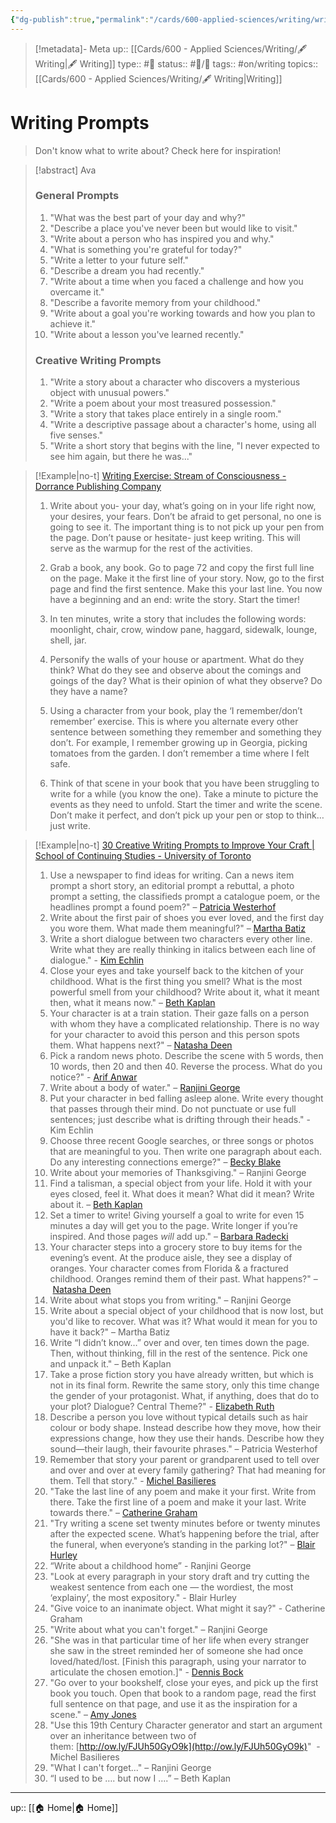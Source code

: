 ```yaml
---
{"dg-publish":true,"permalink":"/cards/600-applied-sciences/writing/writing-prompts/","title":"Writing Prompts"}
---
```


> [!metadata]- Meta
> up:: [[Cards/600 - Applied Sciences/Writing/🖋 Writing\|🖋 Writing]]
> type:: #📝 
> status:: #📝/🌿 
> tags::  #on/writing 
> topics:: [[Cards/600 - Applied Sciences/Writing/🖋 Writing\|Writing]]

# Writing Prompts

> Don't know what to write about? Check here for inspiration!

> [!abstract] Ava
> ### General Prompts
> 1.  "What was the best part of your day and why?"
> 2.  "Describe a place you've never been but would like to visit."
> 3.  "Write about a person who has inspired you and why."
> 4.  "What is something you're grateful for today?"
> 5.  "Write a letter to your future self."
> 6.  "Describe a dream you had recently."
> 7.  "Write about a time when you faced a challenge and how you overcame it."
> 8.  "Describe a favorite memory from your childhood."
> 9.  "Write about a goal you're working towards and how you plan to achieve it."
> 10.  "Write about a lesson you've learned recently."
> ### Creative Writing Prompts
> 1.  "Write a story about a character who discovers a mysterious object with unusual powers."
> 2.  "Write a poem about your most treasured possession."
> 3.  "Write a story that takes place entirely in a single room."
> 4.  "Write a descriptive passage about a character's home, using all five senses."
> 5.  "Write a short story that begins with the line, "I never expected to see him again, but there he was..."

> [!Example|no-t] 
> [Writing Exercise: Stream of Consciousness - Dorrance Publishing Company](https://www.dorrancepublishing.com/writing-exercise-stream-of-consciousness/)
> 1) Write about you- your day, what’s going on in your life right now, your desires, your fears. Don’t be afraid to get personal, no one is going to see it. The important thing is to not pick up your pen from the page. Don’t pause or hesitate- just keep writing. This will serve as the warmup for the rest of the activities.
> 
> 2) Grab a book, any book. Go to page 72 and copy the first full line on the page. Make it the first line of your story. Now, go to the first page and find the first sentence. Make this your last line. You now have a beginning and an end: write the story. Start the timer!
> 
> 3) In ten minutes, write a story that includes the following words: moonlight, chair, crow, window pane, haggard, sidewalk, lounge, shell, jar.
> 
> 4) Personify the walls of your house or apartment. What do they think? What do they see and observe about the comings and goings of the day? What is their opinion of what they observe? Do they have a name?
> 
> 5) Using a character from your book, play the ‘I remember/don’t remember’ exercise. This is where you alternate every other sentence between something they remember and something they don’t. For example, I remember growing up in Georgia, picking tomatoes from the garden. I don’t remember a time where I felt safe.
> 
> 6) Think of that scene in your book that you have been struggling to write for a while (you know the one). Take a minute to picture the events as they need to unfold. Start the timer and write the scene. Don’t make it perfect, and don’t pick up your pen or stop to think… just write.

> [!Example|no-t]
> [30 Creative Writing Prompts to Improve Your Craft | School of Continuing Studies - University of Toronto](https://learn.utoronto.ca/curiousu-blog/curiosity/30-creative-writing-prompts-improve-your-craft)
> 
> 1.  Use a newspaper to find ideas for writing. Can a news item prompt a short story, an editorial prompt a rebuttal, a photo prompt a setting, the classifieds prompt a catalogue poem, or the headlines prompt a found poem?" – [Patricia Westerhof](https://learn.utoronto.ca/why-continuing-studies/about-our-instructors/instructors/patricia-westerhof "Patricia Westerhof")
> 2.  Write about the first pair of shoes you ever loved, and the first day you wore them. What made them meaningful?" – [Martha Batiz](https://learn.utoronto.ca/why-continuing-studies/about-our-instructors/instructors/martha-batiz-ba-ma-phd-writer "Martha Batiz, B.A., M.A., Ph.D., Writer") 
> 3.  Write a short dialogue between two characters every other line. Write what they are really thinking in italics between each line of dialogue." - [Kim Echlin](https://learn.utoronto.ca/why-continuing-studies/about-our-instructors/instructors/kim-echlin-ba-ma-phd-writer "Kim Echlin, B.A., M.A., Ph.D., Writer")
> 4.  Close your eyes and take yourself back to the kitchen of your childhood. What is the first thing you smell? What is the most powerful smell from your childhood? Write about it, what it meant then, what it means now." – [Beth Kaplan](https://learn.utoronto.ca/why-continuing-studies/about-our-instructors/instructors/beth-kaplan "Beth Kaplan") 
> 5.  Your character is at a train station. Their gaze falls on a person with whom they have a complicated relationship. There is no way for your character to avoid this person and this person spots them. What happens next?" – [Natasha Deen](https://learn.utoronto.ca/why-continuing-studies/about-our-instructors/instructors/natasha-deen "Natasha Deen") 
> 6.  Pick a random news photo. Describe the scene with 5 words, then 10 words, then 20 and then 40. Reverse the process. What do you notice?" - [Arif Anwar](https://learn.utoronto.ca/why-continuing-studies/about-our-instructors/instructors/arif-anwar "Arif Anwar")
> 7.  Write about a body of water." – [Ranjini George](https://learn.utoronto.ca/why-continuing-studies/about-our-instructors/instructors/ranjini-george-philip-ma-mfa-phd-writer "Ranjini George Philip, M.A., M.F.A., Ph.D., Writer") 
> 8.  Put your character in bed falling asleep alone. Write every thought that passes through their mind. Do not punctuate or use full sentences; just describe what is drifting through their heads." - Kim Echlin
> 9.  Choose three recent Google searches, or three songs or photos that are meaningful to you. Then write one paragraph about each. Do any interesting connections emerge?" – [Becky Blake](https://learn.utoronto.ca/why-continuing-studies/about-our-instructors/instructors/becky-blake "Becky Blake") 
> 10.  Write about your memories of Thanksgiving." – Ranjini George 
> 11.  Find a talisman, a special object from your life. Hold it with your eyes closed, feel it. What does it mean? What did it mean? Write about it. – [Beth Kaplan](https://learn.utoronto.ca/why-continuing-studies/about-our-instructors/instructors/beth-kaplan "Beth Kaplan") 
> 12.  Set a timer to write! Giving yourself a goal to write for even 15 minutes a day will get you to the page. Write longer if you’re inspired. And those pages *will* add up." – [Barbara Radecki](https://learn.utoronto.ca/why-continuing-studies/about-our-instructors/instructors/barbara-radecki "Barbara Radecki") 
> 13.  Your character steps into a grocery store to buy items for the evening’s event. At the produce aisle, they see a display of oranges. Your character comes from Florida & a fractured childhood. Oranges remind them of their past. What happens?" – [Natasha Deen](https://learn.utoronto.ca/why-continuing-studies/about-our-instructors/instructors/natasha-deen "Natasha Deen") 
> 14.  Write about what stops you from writing." – Ranjini George 
> 15.  Write about a special object of your childhood that is now lost, but you'd like to recover. What was it? What would it mean for you to have it back?" – Martha Batiz 
> 16.  Write “I didn’t know…” over and over, ten times down the page. Then, without thinking, fill in the rest of the sentence. Pick one and unpack it." – Beth Kaplan 
> 17.  Take a prose fiction story you have already written, but which is not in its final form. Rewrite the same story, only this time change the gender of your protagonist. What, if anything, does that do to your plot? Dialogue? Central Theme?" - [Elizabeth Ruth](https://learn.utoronto.ca/why-continuing-studies/about-our-instructors/instructors/elizabeth-ruth-ma-mfa "Elizabeth Ruth, M.A., M.F.A.")
> 18.  Describe a person you love without typical details such as hair colour or body shape. Instead describe how they move, how their expressions change, how they use their hands. Describe how they sound—their laugh, their favourite phrases." – Patricia Westerhof
> 19.  Remember that story your parent or grandparent used to tell over and over and over at every family gathering? That had meaning for them. Tell that story." - [Michel Basilieres](https://learn.utoronto.ca/why-continuing-studies/about-our-instructors/instructors/michel-basilieres-writer "Michel Basilieres, Writer")
> 20.  "Take the last line of any poem and make it your first. Write from there. Take the first line of a poem and make it your last. Write towards there." – [Catherine Graham](https://learn.utoronto.ca/why-continuing-studies/about-our-instructors/instructors/catherine-graham "Catherine Graham")
> 21.  "Try writing a scene set twenty minutes before or twenty minutes after the expected scene. What’s happening before the trial, after the funeral, when everyone’s standing in the parking lot?" – [Blair Hurley](https://learn.utoronto.ca/why-continuing-studies/about-our-instructors/instructors/blair-hurley "Blair Hurley") 
> 22.  “Write about a childhood home” - Ranjini George 
> 23.  "Look at every paragraph in your story draft and try cutting the weakest sentence from each one — the wordiest, the most ‘explainy’, the most expository." - Blair Hurley 
> 24.  "Give voice to an inanimate object. What might it say?" - Catherine Graham 
> 25.  "Write about what you can't forget." – Ranjini George
> 26.  "She was in that particular time of her life when every stranger she saw in the street reminded her of someone she had once loved/hated/lost. [Finish this paragraph, using your narrator to articulate the chosen emotion.]" - [Dennis Bock](https://learn.utoronto.ca/why-continuing-studies/about-our-instructors/instructors/dennis-bock-ba-writer "Dennis Bock, B.A., Writer")
> 27.  "Go over to your bookshelf, close your eyes, and pick up the first book you touch. Open that book to a random page, read the first full sentence on that page, and use it as the inspiration for a scene." – [Amy Jones](https://learn.utoronto.ca/why-continuing-studies/about-our-instructors/instructors/amy-jones "Amy Jones")
> 28.  "Use this 19th Century Character generator and start an argument over an inheritance between two of them: [http://ow.ly/FJUh50GyO9k](http://ow.ly/FJUh50GyO9k)"  - Michel Basilieres
> 29.  "What I can't forget..." – Ranjini George 
> 30.  “I used to be …. but now I ….” – Beth Kaplan

---
up:: [[🏠 Home\|🏠 Home]]

